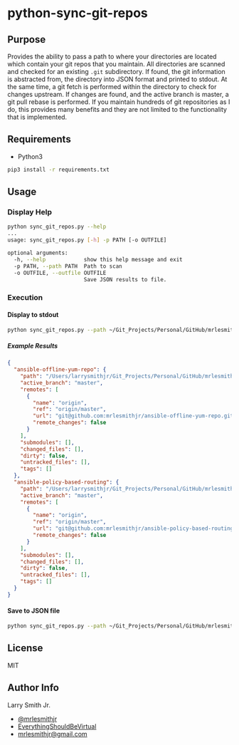# python-sync-git-repos

## Purpose

Provides the ability to pass a path to where your directories are located which
contain your git repos that you maintain. All directories are scanned and checked
for an existing `.git` subdirectory. If found, the git information is abstracted
from, the directory into JSON format and printed to stdout. At the same time,
a git fetch is performed within the directory to check for changes upstream. If
changes are found, and the active branch is master, a git pull rebase is performed.
If you maintain hundreds of git repositories as I do, this provides many benefits
and they are not limited to the functionality that is implemented.

## Requirements

- Python3

```bash
pip3 install -r requirements.txt
```

## Usage

### Display Help

```bash
python sync_git_repos.py --help
...
usage: sync_git_repos.py [-h] -p PATH [-o OUTFILE]

optional arguments:
  -h, --help            show this help message and exit
  -p PATH, --path PATH  Path to scan
  -o OUTFILE, --outfile OUTFILE
                        Save JSON results to file.
```

### Execution

#### Display to stdout

```bash
python sync_git_repos.py --path ~/Git_Projects/Personal/GitHub/mrlesmithjr
```

##### Example Results

```json
{
  "ansible-offline-yum-repo": {
    "path": "/Users/larrysmithjr/Git_Projects/Personal/GitHub/mrlesmithjr/ansible-offline-yum-repo",
    "active_branch": "master",
    "remotes": [
      {
        "name": "origin",
        "ref": "origin/master",
        "url": "git@github.com:mrlesmithjr/ansible-offline-yum-repo.git",
        "remote_changes": false
      }
    ],
    "submodules": [],
    "changed_files": [],
    "dirty": false,
    "untracked_files": [],
    "tags": []
  },
  "ansible-policy-based-routing": {
    "path": "/Users/larrysmithjr/Git_Projects/Personal/GitHub/mrlesmithjr/ansible-policy-based-routing",
    "active_branch": "master",
    "remotes": [
      {
        "name": "origin",
        "ref": "origin/master",
        "url": "git@github.com:mrlesmithjr/ansible-policy-based-routing.git",
        "remote_changes": false
      }
    ],
    "submodules": [],
    "changed_files": [],
    "dirty": false,
    "untracked_files": [],
    "tags": []
  }
}
```

#### Save to JSON file

```bash
python sync_git_repos.py --path ~/Git_Projects/Personal/GitHub/mrlesmithjr --outfile repos.json
```

## License

MIT

## Author Info

Larry Smith Jr.

- [@mrlesmithjr](https://twitter.com/mrlesmithjr)
- [EverythingShouldBeVirtual](http://everythingshouldbevirtual.com)
- [mrlesmithjr@gmail.com](mailto:mrlesmithjr@gmail.com)

